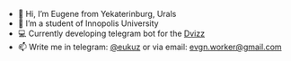 - 👋 Hi, I’m Eugene from Yekaterinburg, Urals
- 🌱 I’m a student of Innopolis University  
- 💻 Currently developing telegram bot for the [Dvizz](https://dvizz.io/)
- 📫 Write me in telegram: [@eukuz](https://t.me/eukuz) or via email: evgn.worker@gmail.com
